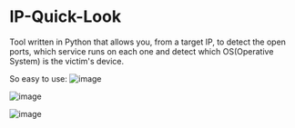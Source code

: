 # IP-Quick-Look
Tool written in Python that allows you, from a target IP, to detect the open ports, which service runs on each one and detect which OS(Operative System) is the victim's 
device.

So easy to use:
![image](https://user-images.githubusercontent.com/47004842/236818713-7905c622-460b-4493-afb3-d5be48be6973.png)

![image](https://user-images.githubusercontent.com/47004842/236818960-10097019-06d4-4a38-be61-008ea28d8bd0.png)

![image](https://user-images.githubusercontent.com/47004842/236819304-0b25be62-55be-4164-9672-7b455f9affe4.png)


